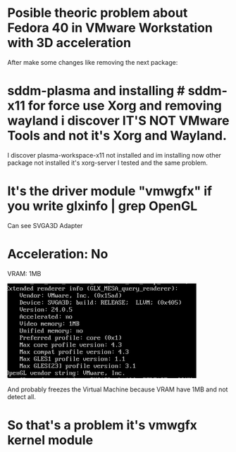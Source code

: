 # Posible theoric problem about Fedora 40 in VMware Workstation with 3D acceleration

After make some changes like removing the next package:
# sddm-plasma and installing # sddm-x11 for force use Xorg and removing wayland i discover IT'S NOT VMware Tools and not it's Xorg and Wayland.
I discover plasma-workspace-x11 not installed and im installing now other package not installed it's xorg-server 
I tested and the same problem.

# It's the driver module "vmwgfx" if you write glxinfo | grep OpenGL

Can see SVGA3D Adapter
# Acceleration: No
VRAM: 1MB

<img src="https://github.com/isaachhk02/fixingvmware3dfedora40/blob/main/imgs/evidence2.png?raw=true" />

And probably freezes the Virtual Machine because VRAM have 1MB and not detect all.



# So that's a problem it's vmwgfx kernel module
